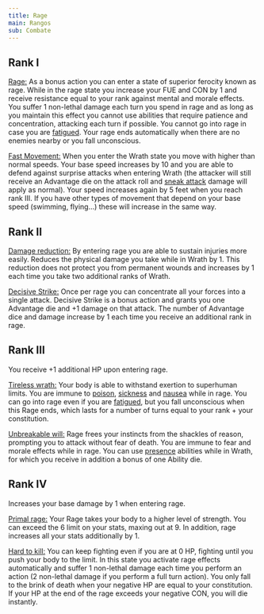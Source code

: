 ```yaml
---
title: Rage
main: Rangos
sub: Combate
---
```


## Rank I

<u>Rage:</u> As a bonus action you can enter a state of superior ferocity known as rage. While in the rage state you increase your FUE and CON by 1 and receive resistance equal to your rank against mental and morale effects. You suffer 1 non-lethal damage each turn you spend in rage and as long as you maintain this effect you cannot use abilities that require patience and concentration, attacking each turn if possible. You cannot go into rage in case you are [fatigued](https://raldamain.com/rules/Reglas%20principales/Efectos%20de%20estado.html#fatigada). Your rage ends automatically when there are no enemies nearby or you fall unconscious.

<u>Fast Movement:</u> When you enter the Wrath state you move with higher than normal speeds. Your base speed increases by 10 and you are able to defend against surprise attacks when entering Wrath (the attacker will still receive an Advantage die on the attack roll and [sneak attack](https://raldamain.com/rules/Rangos/Armas/filos%20perforantes.html#rango-i) damage will apply as normal). Your speed increases again by 5 feet when you reach rank III. If you have other types of movement that depend on your base speed (swimming, flying...) these will increase in the same way.

## Rank II

<u>Damage reduction:</u> By entering rage you are able to sustain injuries more easily. Reduces the physical damage you take while in Wrath by 1. This reduction does not protect you from permanent wounds and increases by 1 each time you take two additional ranks of Wrath.

<u>Decisive Strike:</u> Once per rage you can concentrate all your forces into a single attack. Decisive Strike is a bonus action and grants you one Advantage die and +1 damage on that attack. The number of Advantage dice and damage increase by 1 each time you receive an additional rank in rage.

## Rank III

You receive +1 additional HP upon entering rage.

<u>Tireless wrath:</u> Your body is able to withstand exertion to superhuman limits. You are immune to [poison](https://raldamain.com/rules/Reglas%20adicionales/venenos_enfermedades.html#venenos), [sickness](https://raldamain.com/rules/Reglas%20adicionales/venenos_enfermedades.html#enfermedades) and [nausea](https://raldamain.com/rules/Reglas%20principales/Efectos%20de%20estado.html#n%C3%A1useas) while in rage. You can go into rage even if you are [fatigued](https://raldamain.com/rules/Reglas%20principales/Efectos%20de%20estado.html#fatigada), but you fall unconscious when this Rage ends, which lasts for a number of turns equal to your rank + your constitution.

<u>Unbreakable will:</u> Rage frees your instincts from the shackles of reason, prompting you to attack without fear of death. You are immune to fear and morale effects while in rage. You can use [presence](https://raldamain.com/rules/Rangos/Social/presencia.html) abilities while in Wrath, for which you receive in addition a bonus of one Ability die. 

## Rank IV

Increases your base damage by 1 when entering rage.

<u>Primal rage:</u> Your Rage takes your body to a higher level of strength. You can exceed the 6 limit on your stats, maxing out at 9. In addition, rage increases all your stats additionally by 1.

<u>Hard to kill:</u> You can keep fighting even if you are at 0 HP, fighting until you push your body to the limit. In this state you activate rage effects automatically and suffer 1 non-lethal damage each time you perform an action (2 non-lethal damage if you perform a full turn action). You only fall to the brink of death when your negative HP are equal to your constitution. If your HP at the end of the rage exceeds your negative CON, you will die instantly.

